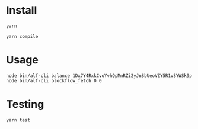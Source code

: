# Install

```
yarn
```

```
yarn compile
```

# Usage

```
node bin/alf-cli balance 1Dx7Y4RxkCvoYvhQpMnRZi2yJnSbUeoVZY5R1vSYWSk9p
node bin/alf-cli blockflow_fetch 0 0
```

# Testing

```
yarn test
```
